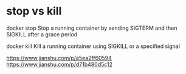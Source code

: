 # stop vs kill

docker stop
Stop a running container by sending SIGTERM and then SIGKILL after a grace period

docker kill
Kill a running container using SIGKILL or a specified signal

https://www.jianshu.com/p/a5ea2ff60594
https://www.jianshu.com/p/d71b480d5c12

